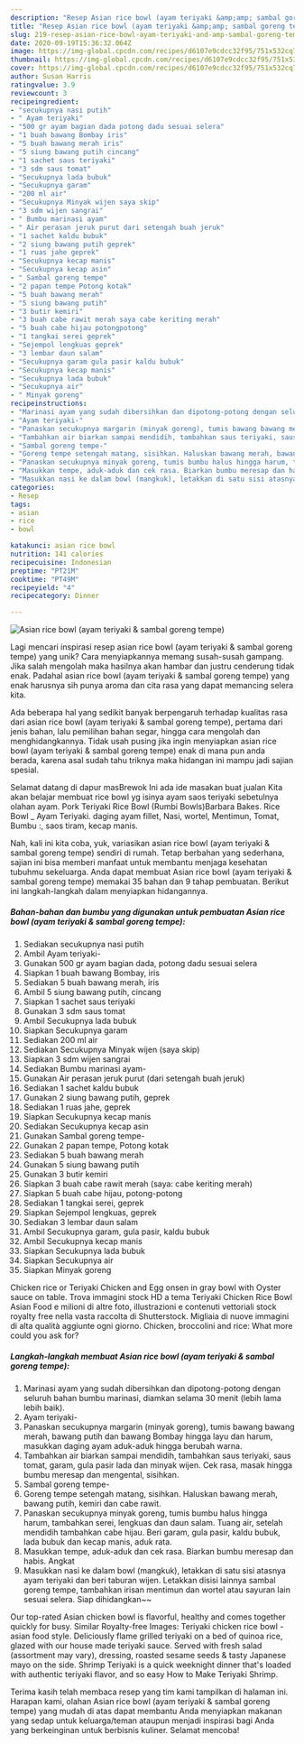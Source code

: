 ```yaml
---
description: "Resep Asian rice bowl (ayam teriyaki &amp;amp; sambal goreng tempe) yang Bikin Ngiler"
title: "Resep Asian rice bowl (ayam teriyaki &amp;amp; sambal goreng tempe) yang Bikin Ngiler"
slug: 219-resep-asian-rice-bowl-ayam-teriyaki-and-amp-sambal-goreng-tempe-yang-bikin-ngiler
date: 2020-09-19T15:36:32.064Z
image: https://img-global.cpcdn.com/recipes/d6107e9cdcc32f95/751x532cq70/asian-rice-bowl-ayam-teriyaki-sambal-goreng-tempe-foto-resep-utama.jpg
thumbnail: https://img-global.cpcdn.com/recipes/d6107e9cdcc32f95/751x532cq70/asian-rice-bowl-ayam-teriyaki-sambal-goreng-tempe-foto-resep-utama.jpg
cover: https://img-global.cpcdn.com/recipes/d6107e9cdcc32f95/751x532cq70/asian-rice-bowl-ayam-teriyaki-sambal-goreng-tempe-foto-resep-utama.jpg
author: Susan Harris
ratingvalue: 3.9
reviewcount: 3
recipeingredient:
- "secukupnya nasi putih"
- " Ayam teriyaki"
- "500 gr ayam bagian dada potong dadu sesuai selera"
- "1 buah bawang Bombay iris"
- "5 buah bawang merah iris"
- "5 siung bawang putih cincang"
- "1 sachet saus teriyaki"
- "3 sdm saus tomat"
- "Secukupnya lada bubuk"
- "Secukupnya garam"
- "200 ml air"
- "Secukupnya Minyak wijen saya skip"
- "3 sdm wijen sangrai"
- " Bumbu marinasi ayam"
- " Air perasan jeruk purut dari setengah buah jeruk"
- "1 sachet kaldu bubuk"
- "2 siung bawang putih geprek"
- "1 ruas jahe geprek"
- "Secukupnya kecap manis"
- "Secukupnya kecap asin"
- " Sambal goreng tempe"
- "2 papan tempe Potong kotak"
- "5 buah bawang merah"
- "5 siung bawang putih"
- "3 butir kemiri"
- "3 buah cabe rawit merah saya cabe keriting merah"
- "5 buah cabe hijau potongpotong"
- "1 tangkai serei geprek"
- "Sejempol lengkuas geprek"
- "3 lembar daun salam"
- "Secukupnya garam gula pasir kaldu bubuk"
- "Secukupnya kecap manis"
- "Secukupnya lada bubuk"
- "Secukupnya air"
- " Minyak goreng"
recipeinstructions:
- "Marinasi ayam yang sudah dibersihkan dan dipotong-potong dengan seluruh bahan bumbu marinasi, diamkan selama 30 menit (lebih lama lebih baik)."
- "Ayam teriyaki-"
- "Panaskan secukupnya margarin (minyak goreng), tumis bawang bawang merah, bawang putih dan bawang Bombay hingga layu dan harum, masukkan daging ayam aduk-aduk hingga berubah warna."
- "Tambahkan air biarkan sampai mendidih, tambahkan saus teriyaki, saus tomat, garam, gula pasir lada dan minyak wijen. Cek rasa, masak hingga bumbu meresap dan mengental, sisihkan."
- "Sambal goreng tempe-"
- "Goreng tempe setengah matang, sisihkan. Haluskan bawang merah, bawang putih, kemiri dan cabe rawit."
- "Panaskan secukupnya minyak goreng, tumis bumbu halus hingga harum, tambahkan serei, lengkuas dan daun salam. Tuang air, setelah mendidih tambahkan cabe hijau. Beri garam, gula pasir, kaldu bubuk, lada bubuk dan kecap manis, aduk rata."
- "Masukkan tempe, aduk-aduk dan cek rasa. Biarkan bumbu meresap dan habis. Angkat"
- "Masukkan nasi ke dalam bowl (mangkuk), letakkan di satu sisi atasnya ayam teriyaki dan beri taburan wijen. Letakkan disisi lainnya sambal goreng tempe, tambahkan irisan mentimun dan wortel atau sayuran lain sesuai selera. Siap dihidangkan~~"
categories:
- Resep
tags:
- asian
- rice
- bowl

katakunci: asian rice bowl 
nutrition: 141 calories
recipecuisine: Indonesian
preptime: "PT21M"
cooktime: "PT49M"
recipeyield: "4"
recipecategory: Dinner

---
```



![Asian rice bowl (ayam teriyaki &amp; sambal goreng tempe)](https://img-global.cpcdn.com/recipes/d6107e9cdcc32f95/751x532cq70/asian-rice-bowl-ayam-teriyaki-sambal-goreng-tempe-foto-resep-utama.jpg)

Lagi mencari inspirasi resep asian rice bowl (ayam teriyaki &amp; sambal goreng tempe) yang unik? Cara menyiapkannya memang susah-susah gampang. Jika salah mengolah maka hasilnya akan hambar dan justru cenderung tidak enak. Padahal asian rice bowl (ayam teriyaki &amp; sambal goreng tempe) yang enak harusnya sih punya aroma dan cita rasa yang dapat memancing selera kita.

Ada beberapa hal yang sedikit banyak berpengaruh terhadap kualitas rasa dari asian rice bowl (ayam teriyaki &amp; sambal goreng tempe), pertama dari jenis bahan, lalu pemilihan bahan segar, hingga cara mengolah dan menghidangkannya. Tidak usah pusing jika ingin menyiapkan asian rice bowl (ayam teriyaki &amp; sambal goreng tempe) enak di mana pun anda berada, karena asal sudah tahu triknya maka hidangan ini mampu jadi sajian spesial.

Selamat datang di dapur masBrewok Ini ada ide masakan buat jualan Kita akan belajar membuat rice bowl yg isinya ayam saos teriyaki sebetulnya olahan ayam. Pork Teriyaki Rice Bowl (Rumbi Bowls)Barbara Bakes. Rice Bowl _ Ayam Teriyaki. daging ayam fillet, Nasi, wortel, Mentimun, Tomat, Bumbu :, saos tiram, kecap manis.


Nah, kali ini kita coba, yuk, variasikan asian rice bowl (ayam teriyaki &amp; sambal goreng tempe) sendiri di rumah. Tetap berbahan yang sederhana, sajian ini bisa memberi manfaat untuk membantu menjaga kesehatan tubuhmu sekeluarga. Anda dapat membuat Asian rice bowl (ayam teriyaki &amp; sambal goreng tempe) memakai 35 bahan dan 9 tahap pembuatan. Berikut ini langkah-langkah dalam menyiapkan hidangannya.

<!--inarticleads1-->

##### Bahan-bahan dan bumbu yang digunakan untuk pembuatan Asian rice bowl (ayam teriyaki &amp; sambal goreng tempe):

1. Sediakan secukupnya nasi putih
1. Ambil  Ayam teriyaki-
1. Gunakan 500 gr ayam bagian dada, potong dadu sesuai selera
1. Siapkan 1 buah bawang Bombay, iris
1. Sediakan 5 buah bawang merah, iris
1. Ambil 5 siung bawang putih, cincang
1. Siapkan 1 sachet saus teriyaki
1. Gunakan 3 sdm saus tomat
1. Ambil Secukupnya lada bubuk
1. Siapkan Secukupnya garam
1. Sediakan 200 ml air
1. Sediakan Secukupnya Minyak wijen (saya skip)
1. Siapkan 3 sdm wijen sangrai
1. Sediakan  Bumbu marinasi ayam-
1. Gunakan  Air perasan jeruk purut (dari setengah buah jeruk)
1. Sediakan 1 sachet kaldu bubuk
1. Gunakan 2 siung bawang putih, geprek
1. Sediakan 1 ruas jahe, geprek
1. Siapkan Secukupnya kecap manis
1. Sediakan Secukupnya kecap asin
1. Gunakan  Sambal goreng tempe-
1. Gunakan 2 papan tempe, Potong kotak
1. Sediakan 5 buah bawang merah
1. Gunakan 5 siung bawang putih
1. Gunakan 3 butir kemiri
1. Siapkan 3 buah cabe rawit merah (saya: cabe keriting merah)
1. Siapkan 5 buah cabe hijau, potong-potong
1. Sediakan 1 tangkai serei, geprek
1. Siapkan Sejempol lengkuas, geprek
1. Sediakan 3 lembar daun salam
1. Ambil Secukupnya garam, gula pasir, kaldu bubuk
1. Ambil Secukupnya kecap manis
1. Siapkan Secukupnya lada bubuk
1. Siapkan Secukupnya air
1. Siapkan  Minyak goreng


Chicken rice or Teriyaki Chicken and Egg onsen in gray bowl with Oyster sauce on table. Trova immagini stock HD a tema Teriyaki Chicken Rice Bowl Asian Food e milioni di altre foto, illustrazioni e contenuti vettoriali stock royalty free nella vasta raccolta di Shutterstock. Migliaia di nuove immagini di alta qualità aggiunte ogni giorno. Chicken, broccolini and rice: What more could you ask for? 

<!--inarticleads2-->

##### Langkah-langkah membuat Asian rice bowl (ayam teriyaki &amp; sambal goreng tempe):

1. Marinasi ayam yang sudah dibersihkan dan dipotong-potong dengan seluruh bahan bumbu marinasi, diamkan selama 30 menit (lebih lama lebih baik).
1. Ayam teriyaki-
1. Panaskan secukupnya margarin (minyak goreng), tumis bawang bawang merah, bawang putih dan bawang Bombay hingga layu dan harum, masukkan daging ayam aduk-aduk hingga berubah warna.
1. Tambahkan air biarkan sampai mendidih, tambahkan saus teriyaki, saus tomat, garam, gula pasir lada dan minyak wijen. Cek rasa, masak hingga bumbu meresap dan mengental, sisihkan.
1. Sambal goreng tempe-
1. Goreng tempe setengah matang, sisihkan. Haluskan bawang merah, bawang putih, kemiri dan cabe rawit.
1. Panaskan secukupnya minyak goreng, tumis bumbu halus hingga harum, tambahkan serei, lengkuas dan daun salam. Tuang air, setelah mendidih tambahkan cabe hijau. Beri garam, gula pasir, kaldu bubuk, lada bubuk dan kecap manis, aduk rata.
1. Masukkan tempe, aduk-aduk dan cek rasa. Biarkan bumbu meresap dan habis. Angkat
1. Masukkan nasi ke dalam bowl (mangkuk), letakkan di satu sisi atasnya ayam teriyaki dan beri taburan wijen. Letakkan disisi lainnya sambal goreng tempe, tambahkan irisan mentimun dan wortel atau sayuran lain sesuai selera. Siap dihidangkan~~


Our top-rated Asian chicken bowl is flavorful, healthy and comes together quickly for busy. Similar Royalty-free Images: Teriyaki chicken rice bowl - asian food style. Deliciously flame grilled teriyaki on a bed of quinoa rice, glazed with our house made teriyaki sauce. Served with fresh salad (assortment may vary), dressing, roasted sesame seeds &amp; tasty Japanese mayo on the side. Shrimp Teriyaki is a quick weeknight dinner that&#39;s loaded with authentic teriyaki flavor, and so easy How to Make Teriyaki Shrimp. 

Terima kasih telah membaca resep yang tim kami tampilkan di halaman ini. Harapan kami, olahan Asian rice bowl (ayam teriyaki &amp; sambal goreng tempe) yang mudah di atas dapat membantu Anda menyiapkan makanan yang sedap untuk keluarga/teman ataupun menjadi inspirasi bagi Anda yang berkeinginan untuk berbisnis kuliner. Selamat mencoba!
